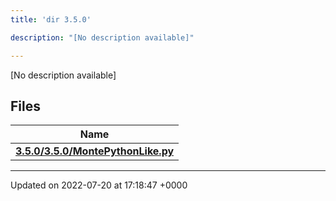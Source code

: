 ```yaml
---
title: 'dir 3.5.0'

description: "[No description available]"

---
```







[No description available]

## Files

| Name           |
| -------------- |
| **[3.5.0/3.5.0/MontePythonLike.py](/documentation/code/files/3_85_80_2montepythonlike_8py/#file-3.5.0/montepythonlike.py)**  |






-------------------------------

Updated on 2022-07-20 at 17:18:47 +0000
